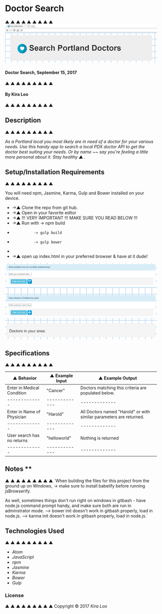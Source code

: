 
# Doctor Search
▲ ▲ ▲ ▲ ▲ ▲ ▲ ▲ ▲
![Alt text](img/ptownbanner.png)

#### Doctor Search, September 15, 2017
▲ ▲ ▲ ▲ ▲ ▲ ▲ ▲ ▲

#### By Kira Loo
▲ ▲ ▲ ▲ ▲ ▲ ▲ ▲ ▲

## Description
▲ ▲ ▲ ▲ ▲ ▲ ▲ ▲ ▲

_As a Portland local you most likely are in need of a doctor for your various needs. Use this handy app to search a local PDX doctor API to get the doctor best suiting your needs. Or by name ~~ say you're feeling a little more personal about it. Stay healthy ▲ ._

## Setup/Installation Requirements
▲ ▲ ▲ ▲ ▲ ▲ ▲ ▲ ▲

You will need npm, Jasmine, Karma, Gulp and Bower installed on your device.

* ->▲ Clone the repo from git hub.
* ->▲ Open in your favorite editor
* ->▲ !!! VERY IMPORTANT !!! MAKE SURE YOU READ BELOW !!!
* ->▲ Run with -> npm build
*               -> gulp build
*               -> gulp bower
*
* ->▲ open up index.html in your preferred browser & have at it dude!

![Alt text](img/ptownwebbie.png)

## Specifications
▲ ▲ ▲ ▲ ▲ ▲ ▲ ▲ ▲

| ▲ Behavior      | ▲ Example Input      | ▲ Example Output       |
| ------------- | ------------- | ------------- |
|Enter in Medical Condition | "Cancer"| Doctors matching this criteria are populated below.|
| ------------- | ------------- | ------------- |
|Enter in Name of Physician| "Harold" | All Doctors named "Harold" or with similar parameters are returned.|
| ------------- | ------------- | ------------- |
|User search has no returns | "helloworld"| Nothing is returned|
| ------------- | ------------- | ------------- |

## Notes **
▲ ▲ ▲ ▲ ▲ ▲ ▲ ▲ ▲
`When building the files for this project from the ground up on Windows, -> make sure to install babelify before running jsBrowserify.

As well, sometimes things don't run right on windows in gitbash - have node.js command prompt handy, and make sure both are run in adminstrator mode.
--> bower init doesn't work in gitbash properly, load in node.js.
--> karma init doesn't work in gitbash properly, load in node.js.`

## Technologies Used
▲ ▲ ▲ ▲ ▲ ▲ ▲ ▲ ▲

* _Atom_
* _JavaScript_
* _npm_
* _Jasmine_
* _Karma_
* _Bower_
* _Gulp_

### License
▲ ▲ ▲ ▲ ▲ ▲ ▲ ▲ ▲
Copyright &copy; 2017 _Kira Loo_
